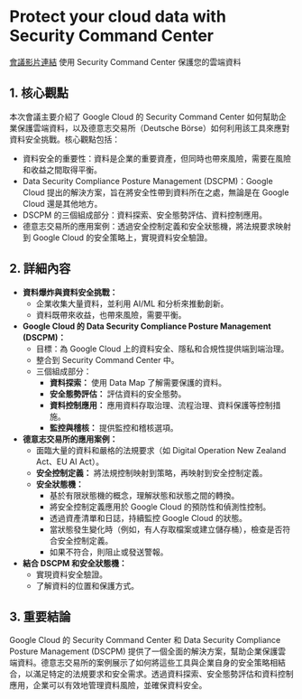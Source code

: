 # Protect your cloud data with Security Command Center
[會議影片連結](https://www.youtube.com/watch?v=itdSNQ9lTTI)
使用 Security Command Center 保護您的雲端資料

## 1. 核心觀點

本次會議主要介紹了 Google Cloud 的 Security Command Center 如何幫助企業保護雲端資料，以及德意志交易所（Deutsche Börse）如何利用該工具來應對資料安全挑戰。核心觀點包括：

*   資料安全的重要性：資料是企業的重要資產，但同時也帶來風險，需要在風險和收益之間取得平衡。
*   Data Security Compliance Posture Management (DSCPM)：Google Cloud 提出的解決方案，旨在將安全性帶到資料所在之處，無論是在 Google Cloud 還是其他地方。
*   DSCPM 的三個組成部分：資料探索、安全態勢評估、資料控制應用。
*   德意志交易所的應用案例：透過安全控制定義和安全狀態機，將法規要求映射到 Google Cloud 的安全策略上，實現資料安全驗證。

## 2. 詳細內容

*   **資料爆炸與資料安全挑戰：**
    *   企業收集大量資料，並利用 AI/ML 和分析來推動創新。
    *   資料既帶來收益，也帶來風險，需要平衡。
*   **Google Cloud 的 Data Security Compliance Posture Management (DSCPM)：**
    *   目標：為 Google Cloud 上的資料安全、隱私和合規性提供端到端治理。
    *   整合到 Security Command Center 中。
    *   三個組成部分：
        *   **資料探索：** 使用 Data Map 了解需要保護的資料。
        *   **安全態勢評估：** 評估資料的安全態勢。
        *   **資料控制應用：** 應用資料存取治理、流程治理、資料保護等控制措施。
        *   **監控與稽核：** 提供監控和稽核選項。
*   **德意志交易所的應用案例：**
    *   面臨大量的資料和嚴格的法規要求（如 Digital Operation New Zealand Act、EU AI Act）。
    *   **安全控制定義：** 將法規控制映射到策略，再映射到安全控制定義。
    *   **安全狀態機：**
        *   基於有限狀態機的概念，理解狀態和狀態之間的轉換。
        *   將安全控制定義應用於 Google Cloud 的預防性和偵測性控制。
        *   透過資產清單和日誌，持續監控 Google Cloud 的狀態。
        *   當狀態發生變化時（例如，有人存取檔案或建立儲存桶），檢查是否符合安全控制定義。
        *   如果不符合，則阻止或發送警報。
*   **結合 DSCPM 和安全狀態機：**
    *   實現資料安全驗證。
    *   了解資料的位置和保護方式。

## 3. 重要結論

Google Cloud 的 Security Command Center 和 Data Security Compliance Posture Management (DSCPM) 提供了一個全面的解決方案，幫助企業保護雲端資料。德意志交易所的案例展示了如何將這些工具與企業自身的安全策略相結合，以滿足特定的法規要求和安全需求。透過資料探索、安全態勢評估和資料控制應用，企業可以有效地管理資料風險，並確保資料安全。
